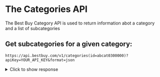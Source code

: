 # The Categories API
 The Best Buy Category API is used to return information abot a category and a list of subcategories

 ## Get subcategories for a given category:
 ```https://api.bestbuy.com/v1/categories(id=abcat0300000)?apiKey=YOUR_API_KEY&format=json```
 <details>
  <summary>Click to show response</summary>
 
  ```{
    "from": 1,
    "to": 10,
    "currentPage": 1,
    "total": 4232,
    "totalPages": 424,
    "queryTime": "0.040",
    "totalTime": "0.056",
    "partial": false,
    "canonicalUrl": "/v1/categories?format=json&apiKey=wjfj6cvuvjas4hmrnj8dhvtf",
    "categories": [
        {
            "id": "abcat0010000",
            "name": "Gift Ideas",
            "active": true,
            "url": "https://www.bestbuy.com/site/electronics/gift-ideas/abcat0010000.c?id=abcat0010000&cmp=RMX-cat",
            "path": [
                {
                    "id": "cat00000",
                    "name": "Best Buy"
                },
                {
                    "id": "abcat0010000",
                    "name": "Gift Ideas"
                }
            ],
            "subCategories": [
                {
                    "id": "pcmcat1496256957402",
                    "name": "Top Tech Gifts"
                },
                {
                    "id": "pcmcat748301108075",
                    "name": "Stocking Stuffers"
                },
                {
                    "id": "pcmcat1487279818011",
                    "name": "Mother's Day Gift Ideas"
                },
                {
                    "id": "pcmcat1487867427335",
                    "name": "Father's Day Gift Ideas"
                },
                {
                    "id": "pcmcat1487280226740",
                    "name": "Graduation Gift Ideas"
                },
                {
                    "id": "pcmcat1506957944904",
                    "name": "Christmas Gift Ideas"
                },
                {
                    "id": "pcmcat1540482602263",
                    "name": "Housewarming Gifts"
                },
                {
                    "id": "pcmcat84000050000",
                    "name": "Wedding Gifts"
                },
                {
                    "id": "pcmcat94300050028",
                    "name": "Birthday Gifts"
                },
                {
                    "id": "pcmcat84000050004",
                    "name": "Baby Shower Gifts"
                },
                {
                    "id": "pcmcat84000050001",
                    "name": "Anniversary Gifts"
                },
                {
                    "id": "pcmcat140000050037",
                    "name": "Computing Made Easy"
                },
                {
                    "id": "pcmcat140000050039",
                    "name": "Simple GPS Navigation"
                },
                {
                    "id": "pcmcat140000050040",
                    "name": "Playing Video Games"
                },
                {
                    "id": "pcmcat140000050041",
                    "name": "Watching HDTV"
                },
                {
                    "id": "pcmcat140000050042",
                    "name": "Enjoying Favorite Movies"
                },
                {
                    "id": "abcat0012000",
                    "name": "Him"
                },
                {
                    "id": "abcat0011000",
                    "name": "Her"
                },
                {
                    "id": "abcat0013000",
                    "name": "Teens"
                },
                {
                    "id": "abcat0014000",
                    "name": "Kids"
                },
                {
                    "id": "pcmcat84000050003",
                    "name": "Graduations"
                },
                {
                    "id": "abcat0020004",
                    "name": "Unique Gifts"
                },
                {
                    "id": "pcmcat111900050004",
                    "name": "Pink and Red Gifts"
                },
                {
                    "id": "abcat0020006",
                    "name": "Prepaid Cards"
                },
                {
                    "id": "pcmcat231900050003",
                    "name": "eGift Cards"
                },
                {
                    "id": "pcmcat253700050028",
                    "name": "QP Test Category"
                },
                {
                    "id": "pcmcat312700050000",
                    "name": "Our Favorite Gift Ideas"
                },
                {
                    "id": "pcmcat327600050005",
                    "name": "Easter Made Easy"
                },
                {
                    "id": "pcmcat327600050006",
                    "name": "Brunches Made Easy"
                },
                {
                    "id": "pcmcat332300050004",
                    "name": "Grads Gifting"
                },
                {
                    "id": "pcmcat748300579354",
                    "name": "Family Gift Ideas"
                },
                {
                    "id": "pcmcat1503499229560",
                    "name": "Explore Geek Gift Ideas"
                },
                {
                    "id": "pcmcat1505508677933",
                    "name": "Explore Top Tech Gift Ideas"
                },
                {
                    "id": "pcmcat1505761915169",
                    "name": "Explore Great Tech Gifts for Him"
                },
                {
                    "id": "pcmcat1507834419293",
                    "name": "Employee Picks"
                },
                {
                    "id": "pcmcat1508430906956",
                    "name": "Employee Picks"
                },
                {
                    "id": "pcmcat140000050035",
                    "name": "Capturing Photos & Videos"
                },
                {
                    "id": "pcmcat140000050036",
                    "name": "Listening to Digital Music"
                },
                {
                    "id": "pcmcat342800050014",
                    "name": "Wedding Registry"
                }
            ]
        },
        {
            "id": "abcat0100000",
            "name": "TV & Home Theater",
            "active": true,
            "url": "https://www.bestbuy.com/site/electronics/tv-home-theater/abcat0100000.c?id=abcat0100000&cmp=RMX-cat",
            "path": [
                {
                    "id": "cat00000",
                    "name": "Best Buy"
                },
                {
                    "id": "abcat0100000",
                    "name": "TV & Home Theater"
                }
            ],
            "subCategories": [
                {
                    "id": "abcat0101000",
                    "name": "TVs"
                },
                {
                    "id": "abcat0103000",
                    "name": "Smart TVs & Devices"
                },
                {
                    "id": "pcmcat158900050008",
                    "name": "Projectors & Screens"
                },
                {
                    "id": "abcat0106000",
                    "name": "TV Stands, Mounts & Furniture"
                },
                {
                    "id": "abcat0205007",
                    "name": "Sound Bars"
                },
                {
                    "id": "abcat0203000",
                    "name": "Home Theater Systems"
                },
                {
                    "id": "abcat0102000",
                    "name": "Blu-ray & DVD Players"
                },
                {
                    "id": "pcmcat161100050040",
                    "name": "Streaming Media Players"
                },
                {
                    "id": "abcat0107000",
                    "name": "TV & Home Theater Accessories"
                },
                {
                    "id": "abcat0105000",
                    "name": "TV & Internet Service Providers"
                },
                {
                    "id": "pcmcat200900050008",
                    "name": "Portable TV & Video"
                },
                {
                    "id": "pcmcat748300551037",
                    "name": "Free TV Shipping or Delivery"
                },
                {
                    "id": "pcmcat359600050007",
                    "name": "Top TV Deals"
                },
                {
                    "id": "pcmcat748301738096",
                    "name": "HDR TV: High Dynamic Range TV Technology"
                },
                {
                    "id": "pcmcat243200050000",
                    "name": "TV Antenna Basics"
                },
                {
                    "id": "pcmcat748302046035",
                    "name": "Cable TV Alternatives"
                },
                {
                    "id": "pcmcat1491615730278",
                    "name": "Learn about OLED TVs"
                },
                {
                    "id": "pcmcat1552506184212",
                    "name": "Learn About 8K TVs"
                },
                {
                    "id": "pcmcat1585083313850",
                    "name": "Upgrade Your Home Theater Experience"
                },
                {
                    "id": "pcmcat1585855051159",
                    "name": "Optimizing Your TV: Connect Your Laptop"
                }
            ]
        },
        {
            "id": "abcat0101000",
            "name": "TVs",
            "active": true,
            "url": "https://www.bestbuy.com/site/tv-home-theater/tvs/abcat0101000.c?id=abcat0101000&cmp=RMX-cat",
            "path": [
                {
                    "id": "cat00000",
                    "name": "Best Buy"
                },
                {
                    "id": "abcat0100000",
                    "name": "TV & Home Theater"
                },
                {
                    "id": "abcat0101000",
                    "name": "TVs"
                }
            ],
            "subCategories": [
                {
                    "id": "abcat0101001",
                    "name": "All Flat-Screen TVs"
                },
                {
                    "id": "pcmcat1513872418342",
                    "name": "32-Inch TVs"
                },
                {
                    "id": "pcmcat1514909744071",
                    "name": "40-Inch TVs"
                },
                {
                    "id": "pcmcat1522873788991",
                    "name": "43-Inch TVs"
                },
                {
                    "id": "pcmcat1514909922712",
                    "name": "50-Inch TVs"
                },
                {
                    "id": "pcmcat1514910111435",
                    "name": "55-Inch TVs"
                },
                {
                    "id": "pcmcat1514910288859",
                    "name": "60-Inch TVs"
                },
                {
                    "id": "pcmcat1514910447059",
                    "name": "65-Inch TVs"
                },
                {
                    "id": "pcmcat1539183029417",
                    "name": "70-Inch TVs"
                },
                {
                    "id": "pcmcat1514910595284",
                    "name": "75-Inch TVs"
                },
                {
                    "id": "pcmcat1571250794220",
                    "name": "85-Inch or Larger TVs"
                },
                {
                    "id": "pcmcat333800050003",
                    "name": "4K Ultra HD TVs"
                },
                {
                    "id": "pcmcat1552503373763",
                    "name": "8K TVs"
                },
                {
                    "id": "pcmcat220700050011",
                    "name": "Smart TVs"
                },
                {
                    "id": "pcmcat333800050004",
                    "name": "Curved TVs"
                },
                {
                    "id": "pcmcat205800050000",
                    "name": "3D TVs"
                },
                {
                    "id": "pcmcat193400050018",
                    "name": "LED TVs"
                },
                {
                    "id": "pcmcat301000050010",
                    "name": "OLED TVs"
                },
                {
                    "id": "pcmcat333800050005",
                    "name": "Outdoor TVs"
                },
                {
                    "id": "abcat0101005",
                    "name": "TV/DVD Combos"
                },
                {
                    "id": "pcmcat1539183860210",
                    "name": "TVs Under $500"
                },
                {
                    "id": "pcmcat748302046702",
                    "name": "Find the Perfect TV"
                },
                {
                    "id": "abcat0107000",
                    "name": "TV & Home Theater Accessories"
                },
                {
                    "id": "pcmcat138100050024",
                    "name": "TV & Home Theater Services"
                },
                {
                    "id": "pcmcat193400050017",
                    "name": "LCD TVs"
                },
                {
                    "id": "pcmcat193400050016",
                    "name": "Plasma TVs"
                },
                {
                    "id": "abcat0101003",
                    "name": "xFront Projectors"
                },
                {
                    "id": "abcat0101008",
                    "name": "xScreens"
                },
                {
                    "id": "abcat0101004",
                    "name": "xPortable"
                },
                {
                    "id": "abcat0101006",
                    "name": "Tube TVs"
                },
                {
                    "id": "abcat0101007",
                    "name": "Kid's TVs"
                },
                {
                    "id": "abcat0107001",
                    "name": "TV Accessories"
                }
            ]
        },
        {
            "id": "abcat0101001",
            "name": "All Flat-Screen TVs",
            "active": true,
            "url": "https://www.bestbuy.com/site/tvs/all-flat-screen-tvs/abcat0101001.c?id=abcat0101001&cmp=RMX-cat",
            "path": [
                {
                    "id": "cat00000",
                    "name": "Best Buy"
                },
                {
                    "id": "abcat0100000",
                    "name": "TV & Home Theater"
                },
                {
                    "id": "abcat0101000",
                    "name": "TVs"
                },
                {
                    "id": "abcat0101001",
                    "name": "All Flat-Screen TVs"
                }
            ],
            "subCategories": [
                {
                    "id": "pcmcat138100050024",
                    "name": "TV & Home Theater Services"
                },
                {
                    "id": "abcat0107001",
                    "name": "TV Accessories"
                }
            ]
        },
        {
            "id": "abcat0101005",
            "name": "TV/DVD Combos",
            "active": true,
            "url": "https://www.bestbuy.com/site/tvs/tv-dvd-combos/abcat0101005.c?id=abcat0101005&cmp=RMX-cat",
            "path": [
                {
                    "id": "cat00000",
                    "name": "Best Buy"
                },
                {
                    "id": "abcat0100000",
                    "name": "TV & Home Theater"
                },
                {
                    "id": "abcat0101000",
                    "name": "TVs"
                },
                {
                    "id": "abcat0101005",
                    "name": "TV/DVD Combos"
                }
            ],
            "subCategories": [
                {
                    "id": "abcat0107001",
                    "name": "TV Accessories"
                }
            ]
        },
        {
            "id": "abcat0102000",
            "name": "Blu-ray & DVD Players",
            "active": true,
            "url": "https://www.bestbuy.com/site/tv-home-theater/blu-ray-dvd-players/abcat0102000.c?id=abcat0102000&cmp=RMX-cat",
            "path": [
                {
                    "id": "cat00000",
                    "name": "Best Buy"
                },
                {
                    "id": "abcat0100000",
                    "name": "TV & Home Theater"
                },
                {
                    "id": "abcat0102000",
                    "name": "Blu-ray & DVD Players"
                }
            ],
            "subCategories": [
                {
                    "id": "abcat0102003",
                    "name": "Blu-ray Players"
                },
                {
                    "id": "abcat0102005",
                    "name": "DVD Players"
                },
                {
                    "id": "pcmcat219900050000",
                    "name": "Portable DVD Players"
                },
                {
                    "id": "pcmcat219300050005",
                    "name": "Portable Blu-ray Players"
                },
                {
                    "id": "abcat0102006",
                    "name": "DVD Recorders"
                },
                {
                    "id": "abcat0102007",
                    "name": "DVD/VCR Combos"
                },
                {
                    "id": "pcmcat219300050006",
                    "name": "Portable Blu-ray & DVD Players"
                },
                {
                    "id": "abcat0107002",
                    "name": "DVD Players & Recorder Accessories"
                },
                {
                    "id": "pcmcat220700050006",
                    "name": "Smart Blu-ray Players"
                },
                {
                    "id": "abcat0102001",
                    "name": "xBlu-ray & HD DVD"
                }
            ]
        },
        {
            "id": "abcat0102003",
            "name": "Blu-ray Players",
            "active": true,
            "url": "https://www.bestbuy.com/site/blu-ray-dvd-players/blu-ray-players/abcat0102003.c?id=abcat0102003&cmp=RMX-cat",
            "path": [
                {
                    "id": "cat00000",
                    "name": "Best Buy"
                },
                {
                    "id": "abcat0100000",
                    "name": "TV & Home Theater"
                },
                {
                    "id": "abcat0102000",
                    "name": "Blu-ray & DVD Players"
                },
                {
                    "id": "abcat0102003",
                    "name": "Blu-ray Players"
                }
            ],
            "subCategories": [
                {
                    "id": "pcmcat1569854077552",
                    "name": "4K Ultra HD Blu-ray Players"
                },
                {
                    "id": "pcmcat748301694302",
                    "name": "Streaming Blu-ray Players"
                },
                {
                    "id": "pcmcat205900050012",
                    "name": "3D Blu-ray Players"
                },
                {
                    "id": "pcmcat219300050004",
                    "name": "Standard Blu-ray Players"
                },
                {
                    "id": "pcmcat219300050005",
                    "name": "Portable Blu-ray Players"
                }
            ]
        },
        {
            "id": "abcat0102005",
            "name": "DVD Players",
            "active": true,
            "url": "https://www.bestbuy.com/site/blu-ray-dvd-players/dvd-players/abcat0102005.c?id=abcat0102005&cmp=RMX-cat",
            "path": [
                {
                    "id": "cat00000",
                    "name": "Best Buy"
                },
                {
                    "id": "abcat0100000",
                    "name": "TV & Home Theater"
                },
                {
                    "id": "abcat0102000",
                    "name": "Blu-ray & DVD Players"
                },
                {
                    "id": "abcat0102005",
                    "name": "DVD Players"
                }
            ],
            "subCategories": []
        },
        {
            "id": "abcat0104000",
            "name": "Digital TV Tuners & Converters",
            "active": true,
            "url": "https://www.bestbuy.com/site/tv-video-accessories/digital-tv-tuners-converters/abcat0104000.c?id=abcat0104000&cmp=RMX-cat",
            "path": [
                {
                    "id": "cat00000",
                    "name": "Best Buy"
                },
                {
                    "id": "abcat0100000",
                    "name": "TV & Home Theater"
                },
                {
                    "id": "abcat0107000",
                    "name": "TV & Home Theater Accessories"
                },
                {
                    "id": "abcat0104000",
                    "name": "Digital TV Tuners & Converters"
                }
            ],
            "subCategories": []
        },
        {
            "id": "abcat0105000",
            "name": "TV & Internet Service Providers",
            "active": true,
            "url": "https://www.bestbuy.com/site/tv-home-theater/tv-internet-service-providers/abcat0105000.c?id=abcat0105000&cmp=RMX-cat",
            "path": [
                {
                    "id": "cat00000",
                    "name": "Best Buy"
                },
                {
                    "id": "abcat0100000",
                    "name": "TV & Home Theater"
                },
                {
                    "id": "abcat0105000",
                    "name": "TV & Internet Service Providers"
                }
            ],
            "subCategories": [
                {
                    "id": "abcat0514000",
                    "name": "Internet Services"
                },
                {
                    "id": "pcmcat340700050003",
                    "name": "Home Connections"
                },
                {
                    "id": "pcmcat1496082266477",
                    "name": "DirecTV Internet & Cable"
                },
                {
                    "id": "pcmcat1526657269773",
                    "name": "Xfinity TV & Internet Service"
                },
                {
                    "id": "pcmcat382700050002",
                    "name": "Home Connections Comparison"
                },
                {
                    "id": "abcat0105001",
                    "name": "Satellite TV Service Providers"
                },
                {
                    "id": "pcmcat128700050036",
                    "name": "Upgrade DIRECTV"
                },
                {
                    "id": "abcat0105004",
                    "name": "Cable TV Service Providers"
                },
                {
                    "id": "pcmcat166000050027",
                    "name": "TiVo"
                },
                {
                    "id": "pcmcat186800050010",
                    "name": "Fiber Optic TV"
                },
                {
                    "id": "pcmcat383800050004",
                    "name": "Modem with New Service Offer"
                }
            ]
        }
    ]
}```
</details>

## Search for Category by Name
https://api.bestbuy.com/v1/categories(name=pizza*)?apiKey=YOUR_API_KEY&format=json
<details>
  <summary>Click to show response</summary>

```{
    "from": 1,
    "to": 3,
    "currentPage": 1,
    "total": 3,
    "totalPages": 1,
    "queryTime": "0.033",
    "totalTime": "0.044",
    "partial": false,
    "canonicalUrl": "/v1/categories(name=\"pizza*\")?format=json&apiKey=wjfj6cvuvjas4hmrnj8dhvtf",
    "categories": [
        {
            "id": "abcat0912022",
            "name": "Toaster & Pizza Ovens",
            "active": true,
            "url": "https://www.bestbuy.com/site/small-appliances/toaster-ovens-pizza-ovens/abcat0912022.c?id=abcat0912022&cmp=RMX-cat",
            "path": [
                {
                    "id": "cat00000",
                    "name": "Best Buy"
                },
                {
                    "id": "abcat0900000",
                    "name": "Appliances"
                },
                {
                    "id": "abcat0912000",
                    "name": "Small Kitchen Appliances"
                },
                {
                    "id": "abcat0912022",
                    "name": "Toaster & Pizza Ovens"
                }
            ],
            "subCategories": [
                {
                    "id": "pcmcat334200050020",
                    "name": "Toaster Ovens"
                },
                {
                    "id": "pcmcat334200050021",
                    "name": "Pizza Ovens"
                }
            ]
        },
        {
            "id": "pcmcat334200050021",
            "name": "Pizza Ovens",
            "active": true,
            "url": "https://www.bestbuy.com/site/toaster-ovens-pizza-ovens/pizza-ovens/pcmcat334200050021.c?id=pcmcat334200050021&cmp=RMX-cat",
            "path": [
                {
                    "id": "cat00000",
                    "name": "Best Buy"
                },
                {
                    "id": "abcat0900000",
                    "name": "Appliances"
                },
                {
                    "id": "abcat0912000",
                    "name": "Small Kitchen Appliances"
                },
                {
                    "id": "abcat0912022",
                    "name": "Toaster & Pizza Ovens"
                },
                {
                    "id": "pcmcat334200050021",
                    "name": "Pizza Ovens"
                }
            ],
            "subCategories": []
        },
        {
            "id": "pcmcat374100050009",
            "name": "Cuisinart Toaster & Pizza Ovens",
            "active": true,
            "url": "https://www.bestbuy.com/site/cuisinart/cuisinart-toaster-pizza-ovens/pcmcat374100050009.c?id=pcmcat374100050009&cmp=RMX-cat",
            "path": [
                {
                    "id": "cat00000",
                    "name": "Best Buy"
                },
                {
                    "id": "pcmcat128500050004",
                    "name": "Name Brands"
                },
                {
                    "id": "pcmcat373900050004",
                    "name": "Cuisinart"
                },
                {
                    "id": "pcmcat374100050009",
                    "name": "Cuisinart Toaster & Pizza Ovens"
                }
            ],
            "subCategories": []
        }
    ]
}```
</details>
